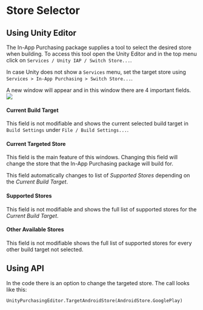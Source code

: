 # Store Selector

## Using Unity Editor

The In-App Purchasing package supplies a tool to select the desired store when building. To access this tool open the Unity Editor and in the top menu click on `Services / Unity IAP / Switch Store...`.

In case Unity does not show a `Services` menu, set the target store using `Services > In-App Purchasing > Switch Store...`.

A new window will appear and in this window there are 4 important fields.
![](images/IAPStoreSelector.png)

#### Current Build Target
This field is not modifiable and shows the current selected build target in `Build Settings` under `File / Build Settings...`.

#### Current Targeted Store
This field is the main feature of this windows. Changing this field will change the store that the In-App Purchasing package will build for.

This field automatically changes to list of *Supported Stores* depending on the *Current Build Target*.

#### Supported Stores
This field is not modifiable and shows the full list of supported stores for the *Current Build Target*.

#### Other Available Stores
This field is not modifiable shows the full list of supported stores for every other build target not selected.

## Using API
In the code there is an option to change the targeted store. The call looks like this:
````
UnityPurchasingEditor.TargetAndroidStore(AndroidStore.GooglePlay)
````
